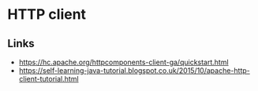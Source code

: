# HTTP client


## Links

- https://hc.apache.org/httpcomponents-client-ga/quickstart.html
- https://self-learning-java-tutorial.blogspot.co.uk/2015/10/apache-http-client-tutorial.html
